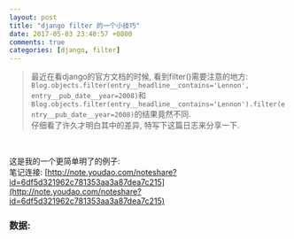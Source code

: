 ```yaml
---
layout: post
title: "django filter 的一个小技巧"
date: 2017-05-03 23:40:57 +0800
comments: true
categories: [django, filter]
---
```


> 最近在看django的官方文档的时候, 看到filter()需要注意的地方:
`Blog.objects.filter(entry__headline__contains='Lennon', entry__pub_date__year=2008)`和`Blog.objects.filter(entry__headline__contains='Lennon').filter(entry__pub_date__year=2008)`的结果竟然不同.    
仔细看了许久才明白其中的差异, 特写下这篇日志来分享一下.    
<!--more-->
<br>  

这是我的一个更简单明了的例子:   
笔记连接: [http://note.youdao.com/noteshare?id=6df5d321962c781353aa3a87dea7c215](http://note.youdao.com/noteshare?id=6df5d321962c781353aa3a87dea7c215)

### 数据:
